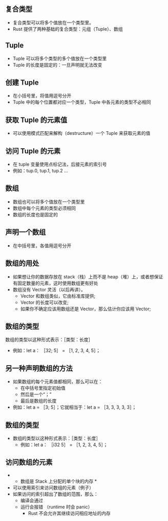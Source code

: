 
## 复合类型
- 复合类型可以将多个值放在一个类型里。
- Rust 提供了两种基础的复合类型：元组（Tuple）、数组


## Tuple
+ Tuple 可以将多个类型的多个值放在一个类型里
+ Tuple 的长度是固定的：一旦声明就无法改变


## 创建 Tuple
- 在小括号里，将值用逗号分开
- Tuple 中的每个位置都对应一个类型，Tuple 中各元素的类型不必相同


## 获取 Tuple 的元素值
- 可以使用模式匹配来解构（destructure）一个 Tuple 来获取元素的值


## 访问 Tuple 的元素
- 在 tuple 变量使用点标记法，后接元素的索引号
- 例如：tup.0, tup.1, tup.2 ...


## 数组
- 数组也可以将多个值放在一个类型里
- 数组中每个元素的类型必须相同
- 数组的长度也是固定的


## 声明一个数组
- 在中括号里，各值用逗号分开


## 数组的用处
+ 如果想让你的数据存放在 stack（栈）上而不是 heap（堆）上，或者想保证有固定数量的元素，这时使用数组更有好处
+ 数组没有 Vector 灵活（以后再讲）。
  - Vector 和数组类似，它由标准库提供;
  - Vector 的长度可以改变;
  - 如果你不确定应该用数组还是 Vector，那么估计你应该用 Vector;


## 数组的类型
数组的类型以这种形式表示：［类型：长度］
- 例如：let a： ［32; 5］ = ［1, 2, 3, 4, 5］；


## 另一种声明数组的方法
+ 如果数组的每个元素值都相同，那么可以在：
    - 在中括号里指定初始值
    - 然后是一个“；”
    - 最后是数组的长度
+ 例如：let a = ［3; 5］；它就相当于：let a = ［3, 3, 3, 3, 3］；


## 数组的类型
+ 数组的类型以这种形式表示：［类型：长度］
    - 例如：let a： ［i32 5］ = ［1, 2, 3, 4, 5］；


## 访问数组的元素
+ * 数组是 Stack 上分配的单个块的内存 *
+ 可以使用索引来访问数组的元素（例子）
+ 如果访问的索引超出了数组的范围，那么：
    - 编译会通过
    - 运行会报错 （runtime 时会 panic）
      - Rust 不会允许其继续访问相应地址的内存


